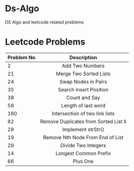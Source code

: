 # Ds-Algo
DS Algo and leetcode  related problems

# Leetcode Problems
| Problem No      | Description | 
| :---        |    :----:   | 
| 2      | Add Two Numbers       | 
| 21   | Merge Two Sorted Lists        | 
| 24   | Swap Nodes in Pairs        | 
| 35   | Search Insert Position        | 
| 38   | Count and Say       | 
| 58   | Length of last word       | 
| 160   | Intersection of two link lists      | 
| 82   | Remove Duplicates from Sorted List II     | 
| 28   |  Implement strStr()     | 
| 19   |  Remove Nth Node From End of List     | 
| 29   |  Divide Two Integers     | 
| 14   | Longest Common Prefix     | 
| 66   | Plus One    | 

